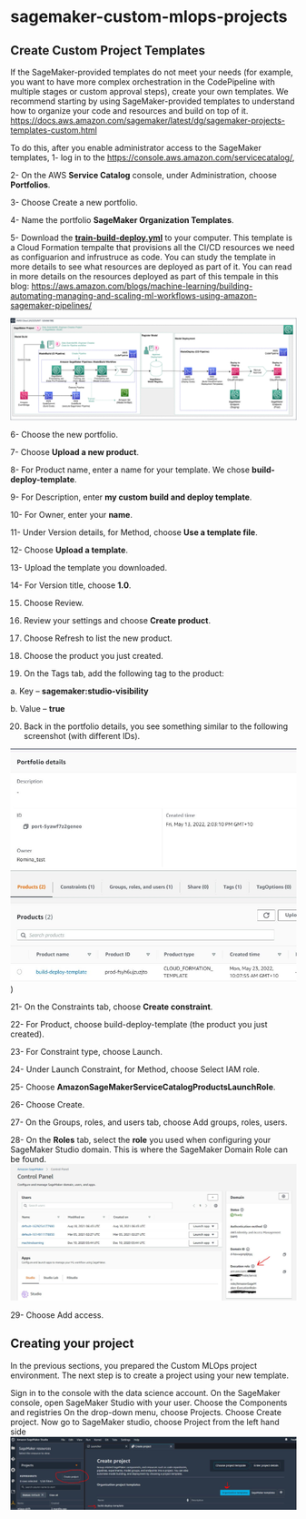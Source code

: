 # sagemaker-custom-mlops-projects
## Create Custom Project Templates
If the SageMaker-provided templates do not meet your needs (for example, you want to have more complex orchestration in the CodePipeline with multiple stages or custom approval steps), create your own templates.
We recommend starting by using SageMaker-provided templates to understand how to organize your code and resources and build on top of it. https://docs.aws.amazon.com/sagemaker/latest/dg/sagemaker-projects-templates-custom.html

To do this, after you enable administrator access to the SageMaker templates, 
1-	log in to the https://console.aws.amazon.com/servicecatalog/, 

2-	On the AWS **Service Catalog** console, under Administration, choose **Portfolios**.

3-	Choose Create a new portfolio.

4-	Name the portfolio **SageMaker Organization Templates**.

5-	Download the [**train-build-deploy.yml**](https://github.com/RominaUQ/sagemaker-custom-mlops-projects/blob/main/2.%20custom-project/train-build-deploy.yml) to your computer. This template is a Cloud Formation tempalte that provisions all the CI/CD resources we need as configuarion and infrustruce as code. You can study the template in more details to see what resources are deployed as part of it. You can read in more details on the resources deployed as part of this tempale in this blog: https://aws.amazon.com/blogs/machine-learning/building-automating-managing-and-scaling-ml-workflows-using-amazon-sagemaker-pipelines/

![alt text](https://github.com/RominaUQ/sagemaker-custom-mlops-projects/blob/main/2.%20custom-project/image/img4.jpg)




6-	Choose the new portfolio.

7-	Choose **Upload a new product**.

8-	For Product name¸ enter a name for your template. We chose **build-deploy-template**.

9-	For Description, enter **my custom build and deploy template**.

10-	For Owner, enter your **name**.

11-	Under Version details, for Method, choose **Use a template file**.

12-	Choose **Upload a template**.

13-	Upload the template you downloaded.

14-	For Version title, choose **1.0**.

15.	Choose Review.

16.	Review your settings and choose **Create product**.

17.	Choose Refresh to list the new product.

18.	Choose the product you just created.

19.	On the Tags tab, add the following tag to the product:

  a.	Key – **sagemaker:studio-visibility**
  
  b.	Value – **true**

20.	 Back in the portfolio details, you see something similar to the following screenshot (with different IDs).

![alt text](https://github.com/RominaUQ/sagemaker-custom-mlops-projects/blob/main/2.%20custom-project/image/img1.JPG))

21-	On the Constraints tab, choose **Create constraint**.

22-	For Product, choose build-deploy-template (the product you just created).

23-	For Constraint type, choose Launch.

24-	Under Launch Constraint, for Method, choose Select IAM role.

25-	Choose **AmazonSageMakerServiceCatalogProductsLaunchRole**.

26-	Choose Create.

27-	On the Groups, roles, and users tab, choose Add groups, roles, users.

28-	On the **Roles** tab, select the **role** you used when configuring your SageMaker Studio domain. This is where the SageMaker Domain Role can be found. ![alt text](https://github.com/RominaUQ/sagemaker-custom-mlops-projects/blob/main/2.%20custom-project/image/img2.JPG)

29-	Choose Add access.


## Creating your project

In the previous sections, you prepared the Custom MLOps project environment. The next step is to create a project using your new template.

Sign in to the console with the data science account.
On the SageMaker console, open SageMaker Studio with your user.
Choose the Components and registries
On the drop-down menu, choose Projects.
Choose Create project.
Now go to SageMaker studio, choose Project from the left hand side ![alt text](https://github.com/RominaUQ/sagemaker-custom-mlops-projects/blob/main/2.%20custom-project/image/img3.JPG)
